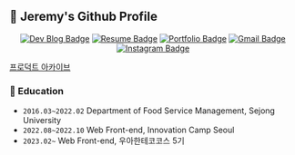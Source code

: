 ## 🍔 Jeremy's Github Profile

<div align=center>

[![Dev Blog Badge](http://img.shields.io/badge/-Dev%20Blog-181717?style=flat&logo=github&link=https://xlffm3.github.io)]([https://velog.io/@shackstack](https://dev-jeremy.vercel.app/posts))
[![Resume Badge](http://img.shields.io/badge/-Resume-blueviolet?style=flat&logo=notion&link=https://xlffm3.notion.site/xlffm3/d5ed848bced04634a408e69e5071e38a)](https://www.rallit.com/resumes/1189816@kms1061/%EA%B9%80%EB%AF%BC%EC%84%9D?theme=MINT_SORBET)
[![Portfolio Badge](http://img.shields.io/badge/-Portfolio-6DB33F?style=flat&logoColor=white&logo=spring&link=https://xlffm3.notion.site)](https://shackstack.notion.site/shackstack/Portfolio-857352952f1e4e5192d400020315f47f)
[![Gmail Badge](https://img.shields.io/badge/Gmail-EA4335?style=flat&logo=Gmail&logoColor=white&link=mailto:xlffm3@gmail.com)](mailto:minseok1061@gmail.com)
[![Instagram Badge](https://img.shields.io/badge/-Instagram-dd2a7b?style=flat-square&logo=instagram&logoColor=white&link=https://www.instagram.com/hong___o/)](https://www.instagram.com/mnsk_km/)

</div>

[프로덕트 아카이브](https://dev-jeremy.vercel.app/#products)

### 🏫 Education

- `2016.03~2022.02` Department of Food Service Management, Sejong University 
- `2022.08~2022.10` Web Front-end, Innovation Camp Seoul 
- `2023.02~` Web Front-end, 우아한테코코스 5기
